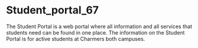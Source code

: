 Student_portal_67
=================

The Student Portal is a web portal where all information and all services that students need can be found in one place.    The information on the Student Portal is for active students at Charmers both campuses.
